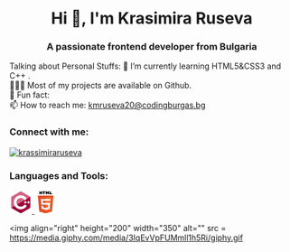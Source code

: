 
<h1 align="center">Hi 👋, I'm Krasimira Ruseva</h1>
<h3 align="center">A passionate frontend developer from Bulgaria</h3>

Talking about Personal Stuffs:
🚀   I’m currently learning HTML5&CSS3 and C++ .<br>
👨🏻‍💻   Most of my projects are available on Github.<br>
👾   Fun fact:<br>
📫   How to reach me: kmruseva20@codingburgas.bg<br>

<h3 align="left">Connect with me:</h3>
<p align="left">
<a href="https://instagram.com/krassimiraruseva" target="blank"><img align="center" src="https://raw.githubusercontent.com/rahuldkjain/github-profile-readme-generator/master/src/images/icons/Social/instagram.svg" alt="krassimiraruseva" height="30" width="40" /></a>
</p>

<h3 align="left">Languages and Tools:</h3>
<p align="left"> <a href="https://www.w3schools.com/cpp/" target="_blank"> <img src="https://raw.githubusercontent.com/devicons/devicon/master/icons/cplusplus/cplusplus-original.svg" alt="cplusplus" width="40" height="40"/> </a> <a href="https://www.w3.org/html/" target="_blank"> <img src="https://raw.githubusercontent.com/devicons/devicon/master/icons/html5/html5-original-wordmark.svg" alt="html5" width="40" height="40"/> </a> </p>

<img align="right" height="200" width="350" alt="" src =
https://media.giphy.com/media/3IqEvVpFUMmll1h5Ri/giphy.gif
